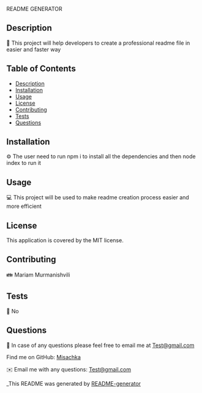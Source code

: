 
README GENERATOR 
  

## Description
📙 This project will help developers to create a professional readme file in easier and faster way

## Table of Contents
- [Description](#description)
- [Installation](#installation)
- [Usage](#usage)
- [License](#license)
- [Contributing](#contributing)
- [Tests](#tests)
- [Questions](#questions)

## Installation
⚙️ The user need to run npm i to install all the dependencies and then node index to run it

## Usage
💻 This project will be used to make readme creation process easier and more efficient

## License

This application is covered by the MIT license. 

## Contributing
👪 Mariam Murmanishvili

## Tests
📝 No

## Questions
🤔 In case of any questions please feel free to email me at Test@gmail.com

Find me on GitHub: [Misachka](https://github.com/Misachka)


✉️ Email me with any questions: Test@gmail.com

_This README was generated by [README-generator](https://github.com/Misachka/README-generator) 
    